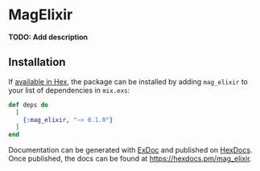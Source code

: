 # MagElixir

**TODO: Add description**

## Installation

If [available in Hex](https://hex.pm/docs/publish), the package can be installed
by adding `mag_elixir` to your list of dependencies in `mix.exs`:

```elixir
def deps do
  [
    {:mag_elixir, "~> 0.1.0"}
  ]
end
```

Documentation can be generated with [ExDoc](https://github.com/elixir-lang/ex_doc)
and published on [HexDocs](https://hexdocs.pm). Once published, the docs can
be found at <https://hexdocs.pm/mag_elixir>.

